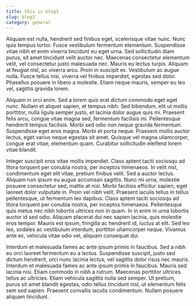 ```yaml
---
title: this is blog3
slug: blog3
category: general
---
```

Aliquam est nulla, hendrerit sed finibus eget, scelerisque vitae nunc. Nunc quis tempus tortor. Fusce vestibulum fermentum elementum. Suspendisse vitae nibh et enim viverra tincidunt eu eget urna. Sed sollicitudin diam purus, sit amet tincidunt velit auctor nec. Maecenas consectetur elementum velit, vel consectetur justo malesuada nec. Mauris eu lectus turpis. Aliquam at feugiat nisl, ac viverra arcu. Proin in suscipit ex. Vestibulum ac augue nulla. Fusce tellus nisi, viverra vel finibus imperdiet, egestas sed dolor. Phasellus posuere in libero a molestie. Etiam neque mauris, semper eu leo vel, sagittis gravida lorem.

Aliquam in orci enim. Sed a lorem quis erat dictum commodo eget eget nunc. Nullam et aliquet sapien, et tempus nibh. Sed bibendum, elit ut mollis porttitor, nulla ligula semper justo, et lacinia dolor augue quis mi. Praesent felis arcu, congue vitae magna sed, fermentum facilisis mi. Pellentesque hendrerit tempus facilisis. Morbi sed odio non neque gravida fermentum. Suspendisse eget eros magna. Morbi et porta neque. Praesent mollis auctor lectus, eget varius neque egestas sit amet. Quisque vel magna ullamcorper, congue erat vitae, elementum quam. Curabitur sollicitudin eleifend lorem vitae blandit.

Integer suscipit eros vitae mollis imperdiet. Class aptent taciti sociosqu ad litora torquent per conubia nostra, per inceptos himenaeos. In velit nisl, condimentum eget elit vitae, pretium finibus velit. Sed a auctor lectus. Aliquam non ipsum eu augue accumsan sagittis. Nunc mi urna, molestie posuere consectetur sed, mattis at nisi. Morbi facilisis efficitur sapien, eget laoreet dolor vulputate in. Proin vel nibh velit. Praesent iaculis tellus in tellus pellentesque, ut fermentum leo dapibus. Class aptent taciti sociosqu ad litora torquent per conubia nostra, per inceptos himenaeos. Pellentesque quis metus nec nibh lobortis ultrices non in quam. In in enim in urna lobortis auctor id sed odio. Aliquam placerat dui nec sapien lacinia, quis molestie eros tempor. Mauris est ipsum, fringilla ac hendrerit id, luctus at elit. Sed leo leo, sodales ac vestibulum interdum, porttitor ullamcorper neque. Vivamus ante ex, vehicula vitae odio vel, aliquam consequat dui.

Interdum et malesuada fames ac ante ipsum primis in faucibus. Sed a nibh eu orci laoreet fermentum eu a lectus. Suspendisse suscipit, justo sed dictum hendrerit, orci nunc lacinia lectus, vel sagittis dolor risus nec mauris. Interdum et malesuada fames ac ante ipsum primis in faucibus. Mauris sed lacinia nisi. Etiam commodo in nibh a rutrum. Maecenas porttitor ultrices tellus ac ultricies. Etiam vehicula sagittis nulla sed semper. Ut pretium, purus sit amet blandit egestas, odio tellus tincidunt nisl, ut elementum felis sem sed sapien. Praesent convallis iaculis condimentum. Nullam posuere aliquam tincidunt.